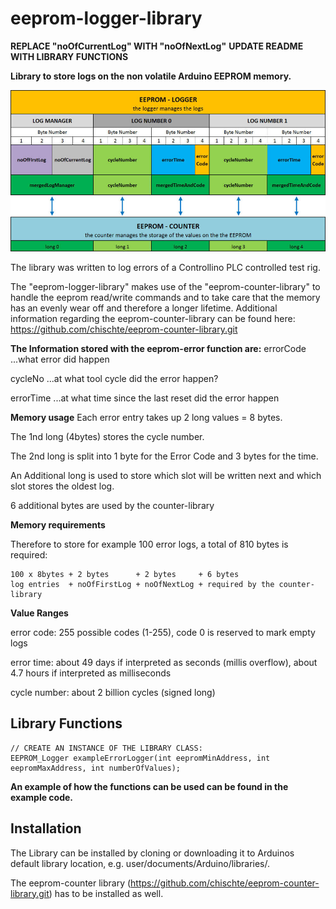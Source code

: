 # eeprom-logger-library 

**REPLACE "noOfCurrentLog" WITH "noOfNextLog"**
**UPDATE README WITH LIBRARY FUNCTIONS**

**Library to store logs on the non volatile Arduino EEPROM memory.**

![alt text](documents/GraphicalOverview.jpg)

The library was written to log errors of a Controllino PLC controlled test rig.

The "eeprom-logger-library" makes use of the "eeprom-counter-library" to handle the eeprom read/write commands and to take care that the memory has an evenly wear off and therefore a longer lifetime.
Additional information regarding the eeprom-counter-library can be found here:
https://github.com/chischte/eeprom-counter-library.git

**The Information stored with the eeprom-error function are:** 
errorCode  ...what error did happen
 
cycleNo    ...at what tool cycle did the error happen? 

errorTime  ...at what time since the last reset did the error happen 
 
**Memory usage** 
Each error entry takes up 2 long values = 8 bytes. 
 
The 1nd long (4bytes) stores the cycle number. 

The 2nd long is split into 1 byte for the Error Code and 3 bytes for the time.

An Additional long is used to store which slot will be written next and which slot stores the oldest log. 

6 additional bytes are used by the counter-library

**Memory requirements**

Therefore to store for example 100 error logs, a total of 810 bytes is required: 

	100 x 8bytes + 2 bytes      + 2 bytes     + 6 bytes 
	log entries  + noOfFirstLog + noOfNextLog + required by the counter-library
	
**Value Ranges** 

error code:   255 possible codes (1-255), code 0 is reserved to mark empty logs

error time:   about 49 days if interpreted as seconds (millis overflow), about 4.7 hours if interpreted as milliseconds 

cycle number: about 2 billion cycles (signed long) 
 

Library Functions
-----------------

	// CREATE AN INSTANCE OF THE LIBRARY CLASS:
	EEPROM_Logger exampleErrorLogger(int eepromMinAddress, int eepromMaxAddress, int numberOfValues); 

 **An example of how the functions can be used can be found in the example code.**	
  

Installation
------------
The Library can be installed by cloning or downloading it to Arduinos default library location, e.g. user/documents/Arduino/libraries/.

The eeprom-counter library (https://github.com/chischte/eeprom-counter-library.git) has to be installed as well.

